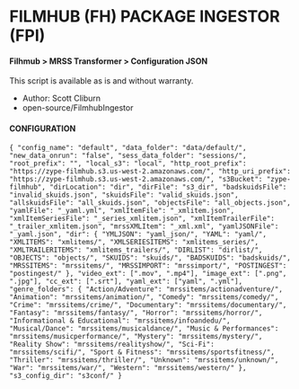 # FILMHUB (FH) PACKAGE INGESTOR (FPI)
#### Filhmub > MRSS Transformer > Configuration JSON
This script is available as is and without warranty.

- Author: Scott Cliburn
- open-source/FilmhubIngestor

#### CONFIGURATION
`{
    "config_name": "default",
    "data_folder": "data/default/",
    "new_data_onrun": "false",
    "sess_data_folder": "sessions/",
    "root_prefix": "",
    "local_s3": "local",
    "http_root_prefix": "https://zype-filmhub.s3.us-west-2.amazonaws.com/",
    "http_uri_prefix": "https://zype-filmhub.s3.us-west-2.amazonaws.com/",
    "s3Bucket": "zype-filmhub",
    "dirLocation": "dir",
    "dirFile": "s3_dir",
    "badskuidsFile": "invalid_skuids.json",
    "skuidsFile": "valid_skuids.json",
    "allskuidsFile": "all_skuids.json",
    "objectsFile": "all_objects.json",
    "yamlFile": "_yaml.yml",
    "xmlItemFile": "_xmlitem.json",
    "xmlItemSeriesFile": "_series_xmlitem.json",
    "xmlItemTrailerFile": "_trailer_xmlitem.json",
    "mrssXMLItem": "_xml.xml",
    "yamlJSONFile": "_yaml.json",
    "dir": {
        "YMLJSON": "yaml_json/",
        "YAML": "yaml/",
        "XMLITEMS": "xmlitems/",
        "XMLSERIESITEMS": "xmlitems_series/",
        "XMLTRAILERITEMS": "xmlitems_trailers/",
        "DIRLIST": "dirlist/",
        "OBJECTS": "objects/",
        "SKUIDS": "skuids/",
        "BADSKUIDS": "badskuids/",
        "MRSSITEMS": "mrssitems/",
        "MRSSIMPORT": "mrssimport/",
        "POSTINGEST": "postingest/"
    },
    "video_ext": [".mov", ".mp4"],
    "image_ext": [".png", ".jpg"],
    "cc_ext": [".srt"],
    "yaml_ext": ["yaml", ".yml"],
    "genre_folders": {
        "Action/Adventure": "mrssitems/actionadventure/",
        "Animation": "mrssitems/animation/",
        "Comedy": "mrssitems/comedy/",
        "Crime": "mrssitems/crime/",
        "Documentary": "mrssitems/documentary/",
        "Fantasy": "mrssitems/fantasy/",
        "Horror": "mrssitems/horror/",
        "Informational & Educational": "mrssitems/infoandedu/",
        "Musical/Dance": "mrssitems/musicaldance/",
        "Music & Performances": "mrssitems/musicperformance/",
        "Mystery": "mrssitems/mystery/",
        "Reality Show": "mrssitems/realityshow/",
        "Sci-Fi": "mrssitems/scifi/",
        "Sport & Fitness": "mrssitems/sportsfitness/",
        "Thriller": "mrssitems/thriller/",
        "Unknown": "mrssitems/unknown/",
        "War": "mrssitems/war/",
        "Western": "mrssitems/western/"
    },
    "s3_config_dir": "s3conf/"
}`

